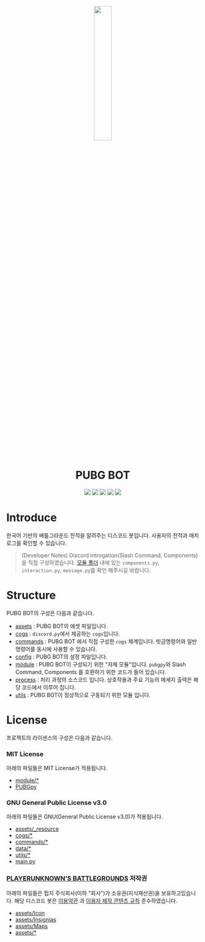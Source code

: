 <p align="center">
    <img src="https://user-images.githubusercontent.com/16767890/127808428-f1cb3adb-f159-43d1-bc33-1a0f6db182bc.png" width="30%"/>
</p>
<h1 align="center">PUBG BOT</h1>
<p align="center">
    <a href="https://www.codacy.com/gh/gunyu1019/PUBG-BOT/dashboard"><img src="https://app.codacy.com/project/badge/Grade/8c90b5a8f40e46a097ce2c5dd099d9e0" /></a>
    <a href="https://www.codefactor.io/repository/github/gunyu1019/pubg-bot/overview/master"><img src="https://www.codefactor.io/repository/github/gunyu1019/pubg-bot/badge/v1.2" /></a>
    <img src="https://img.shields.io/badge/python-3.8-3776AB?style=flat&logo=python&logoColor=ffffff" />
    <img src="https://img.shields.io/badge/release_version-1.1-0080aa?style=flat" />
    <img src="https://img.shields.io/badge/PLT_version-2.0-0080aa?style=flat" />
</p>

# Introduce
한국어 기반의 배틀그라운드 전적을 알려주는 디스코드 봇입니다. 
사용자의 전적과 매치 로그를 확인할 수 있습니다.
> (Developer Notes) Discord Introgation(Slash Command, Components)을 직접 구성하였습니다.
> [모듈 폴더](module) 내에 있는 `components.py`, `interaction.py`, `message.py`를 확인 해주시길 바랍니다.

# Structure
PUBG BOT의 구성은 다음과 같습니다.
* [assets](assets) : PUBG BOT의 에셋 파일입니다.
* [cogs](cogs) : `discord.py`에서 제공하는 `cogs`입니다.
* [commands](commands) : PUBG BOT 에서 직접 구성한 `cogs` 체계입니다. 빗금명령어와 일반명령어를 동시에 사용할 수 있습니다.
* [config](config) : PUBG BOT의 설정 파일입니다.
* [module](module) : PUBG BOT이 구성되기 위한 "자체 모듈"입니다. `pubgpy`와 Slash Command, Components 를 호환하기 위한 코드가 들어 있습니다.
* [process](process) : 처리 과정의 소스코드 입니다. 상호작용과 주요 기능의 메세지 출력은 해당 코드에서 이루어 집니다.
* [utils](utils) : PUBG BOT이 정상적으로 구동되기 위한 모듈 입니다.

# License
프로젝트의 라이센스의 구성은 다음과 같습니다.

### MIT License
아래의 파일들은 MIT License가 적용됩니다.
* [module/*](module)
* [PUBGpy](module/pubgpy)

### GNU General Public License v3.0
아래의 파일들은 GNU(General Public License v3.0)가 적용됩니다.
* [assets/_resource](assets/_resource)
* [cogs/*](cogs)
* [commands/*](commands)
* [data/*](data)
* [utils/*](utils)
* [main.py](main.py)

### [PLAYERUNKNOWN’S BATTLEGROUNDS](https://github.com/pubg/api-assets) 저작권
아래의 파일들은 펍지 주식회사(이하 "회사")가 소유권(지식재산권)을 보유하고있습니다.
해당 디스코드 봇은 [이용약관](https://developer.pubg.com/tos) 과 [이용자 제작 콘텐츠 규칙](https://asia.battlegrounds.pubg.com/ko/player-created-content/) 준수하였습니다.
* [assets/Icon](assets/Icon)
* [assets/Insignias](assets/Insignias)
* [assets/Maps](assets/Maps)
* [assets/*](assets)
